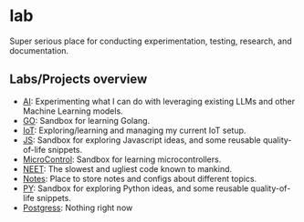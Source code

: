 # lab
Super serious place for conducting experimentation, testing, research, and documentation.



## Labs/Projects overview
- [AI](./ai/README.md): Experimenting what I can do with leveraging existing LLMs and other Machine Learning models.
- [GO](./go/README.md): Sandbox for learning Golang.
- [IoT](./iot/README.md): Exploring/learning and managing my current IoT setup.
- [JS](./js/README.md): Sandbox for exploring Javascript ideas, and some reusable quality-of-life snippets.
- [MicroControl](./microcontrol/README.md): Sandbox for learning microcontrollers.
- [NEET](./neet/README.md): The slowest and ugliest code known to mankind.
- [Notes](./notes/README.md): Place to store notes and configs about different topics.
- [PY](./py/README.md): Sandbox for exploring Python ideas, and some reusable quality-of-life snippets.
- [Postgress](./postgress/README.md): Nothing right now


